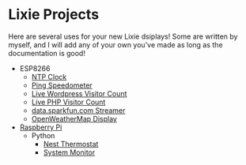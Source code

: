# Lixie Projects
Here are several uses for your new Lixie dsiplays! Some are written by myself, and I will add any of your own you've made as long as the documentation is good!

- ESP8266
  - [NTP Clock](https://github.com/connornishijima/Lixie-projects/tree/master/ESP8266/NTP%20Clock)
  - [Ping Speedometer](https://github.com/connornishijima/Lixie-projects/tree/master/ESP8266/Ping%20Speedometer)
  - [Live Wordpress Visitor Count
](https://github.com/connornishijima/Lixie-projects/tree/master/ESP8266/Live%20Wordpress%20Visitors)
  - [Live PHP Visitor Count
](https://github.com/connornishijima/Lixie-projects/tree/master/ESP8266/Live%20PHP%20Visitors)
  - [data.sparkfun.com Streamer](https://github.com/connornishijima/Lixie-projects/tree/master/ESP8266/data.sparkfun.com%20Streamer)
  - [OpenWeatherMap Display](https://github.com/connornishijima/Lixie-projects/tree/master/ESP8266/OpenWeatherMap%20Display)
- [Raspberry Pi](https://github.com/connornishijima/Lixie-projects/tree/master/Raspberry%20Pi)
  - Python
    - [Nest Thermostat](https://github.com/connornishijima/Lixie-projects/tree/master/Raspberry%20Pi/Python/Nest%20Thermostat)
    - [System Monitor](https://github.com/connornishijima/Lixie-projects/tree/master/Raspberry%20Pi/Python/System%20Monitor)
